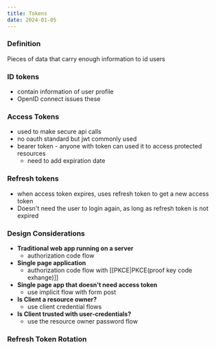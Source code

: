 ```yaml
---
title: Tokens
date: 2024-01-05
---
```

### Definition
Pieces of data that carry enough information to id users

### ID tokens
- contain information of user profile
- OpenID connect issues these

### Access Tokens
- used to make secure api calls
- no oauth standard but jwt commonly used
- bearer token - anyone with token can used it to access protected resources
	- need to add expiration date
### Refresh tokens
- when access token expires, uses refresh token to get a new access token 
- Doesn't need the user to login again, as long as refresh token is not expired

### Design Considerations
- **Traditional web app running on a server**
	- authorization code flow
- **Single page application**
	- authorization code flow with [[PKCE|PKCE(proof key code exhange)]]
- **Single page app that doesn't need access token**
	- use implicit flow with form post
- **Is Client a resource owner?**
	- use client credential flows
-  **Is Client trusted with user-credentials?**
	- use the resource owner password flow

### Refresh Token Rotation

